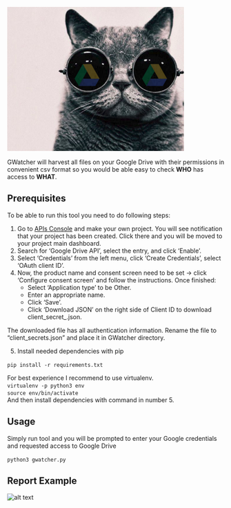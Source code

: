 ![title](https://github.com/Volfar/gwatcher/blob/logo/logo/logo.png)

GWatcher will harvest all files on your Google Drive with their permissions in convenient csv format so you would be able easy to check **WHO** has access to **WHAT**.

## Prerequisites
To be able to run this tool you need to do following steps:
1. Go to [APIs Console](https://console.developers.google.com/iam-admin/projects) and make your own project. You will see notification that your project has been created. Click there and you will be moved to your project main dashboard.
2. Search for ‘Google Drive API’, select the entry, and click ‘Enable’.
3. Select ‘Credentials’ from the left menu, click ‘Create Credentials’, select ‘OAuth client ID’.
4. Now, the product name and consent screen need to be set -> click ‘Configure consent screen’ and follow the instructions. Once finished:
   * Select ‘Application type’ to be Other.
   * Enter an appropriate name.
   * Click ‘Save’.
   * Click ‘Download JSON’ on the right side of Client ID to download client_secret_<really long ID>.json.

The downloaded file has all authentication information. Rename the file to “client_secrets.json” and place it in GWatcher directory.

5. Install needed dependencies with pip

```pip install -r requirements.txt```

For best experience I recommend to use virtualenv.<br />
```virtualenv -p python3 env```<br />
```source env/bin/activate```<br />
And then install dependencies with command in number 5.


## Usage
Simply run tool and you will be prompted to enter your Google credentials and requested access to Google Drive

```python3 gwatcher.py```

## Report Example
![alt text](https://github.com/Volfar/gwatcher/blob/logo/logo/screenshot.png)
